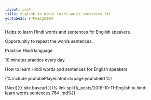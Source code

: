 ```yaml
---
layout: post
title: English to hindi learn words sentences 341 
youtubeId: FTPRECgA3eM
---
```

 
 
Helps to learn Hindi words and sentences for English speakers.

Opportunitiy to repeat the words sentences. 

Practice Hindi language. 
 
10 minutes practice every day. 
 
How to learn Hindi words and sentences for English speakers 
 
{% include youtubePlayer.html id=page.youtubeId %}
 
 
[Next]({{ site.baseurl }}{% link  split1/_posts/2016-10-11-English to hindi learn words sentences 764 .md%})
 
